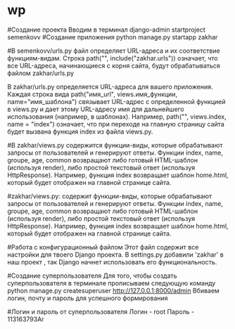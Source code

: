 # wp
#Создание проекта
Вводим в терминал django-admin startproject semenkovv
#Создание приложения
python manage.py startapp zakhar

#В semenkovv/urls.py
файл определяет URL-адреса и их соответствие функциям-видам.
Строка path("", include("zakhar.urls")) означает, что все URL-адреса, начинающиеся с корня сайта, будут обрабатываться файлом zakhar/urls.py

В zakhar/urls.py определяется URL-адреса для вашего приложения.
Каждая строка вида path("имя_url", views.имя_функции, name="имя_шаблона") связывает URL-адрес с определенной функцией в views.py и дает этому URL-адресу имя для дальнейшего использования (например, в шаблонах).
Например, path("", views.index, name = "index") означает, что при переходе на главную страницу сайта будет вызвана функция index из файла views.py.

#В zakhar/views.py
содержится функции-виды, которые обрабатывают запросы от пользователей и генерируют ответы.
Функции index, name, groupe, age, common возвращают либо готовый HTML-шаблон (используя render), либо простой текстовый ответ (используя HttpResponse).
Например, функция index возвращает шаблон home.html, который будет отображен на главной странице сайта.

#zakhar/views.py:
 содержит функции-виды, которые обрабатывают запросы от пользователей и генерируют ответы.
Функции index, name, groupe, age, common возвращают либо готовый HTML-шаблон (используя render), либо простой текстовый ответ (используя HttpResponse).
Например, функция index возвращает шаблон home.html, который будет отображен на главной странице сайта.

#Работа с конфигурационный файлом
Этот файл содержит все настройки для твоего Django проекта.
В settings.py добавили 'zakhar' в наш проект , так Django начнет использовать его функциональность.

#Создание суперпользователя
Для того, чтобы создать суперпользователя в терминале прописываем следующую команду python manage.py createsuperuser
http://127.0.0.1:8000/admin
Вбиваем логин, почту и пароль для успешного формирования

#Логин и пароль от суперпользователя
Логин - root
Пароль - 113163793Ar
